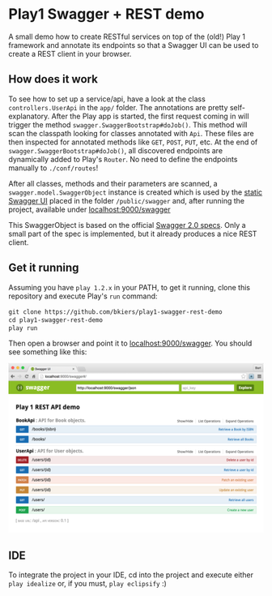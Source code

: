 # Play1 Swagger + REST demo

A small demo how to create RESTful services on top of the (old!) Play 1 framework and
annotate its endpoints so that a Swagger UI can be used to create a REST client in your
browser.

## How does it work

To see how to set up a service/api, have a look at the class `controllers.UserApi` in 
the `app/` folder. The annotations are pretty self-explanatory. After the Play app is 
started, the first request coming in will trigger the method `swagger.SwaggerBootstrap#doJob()`.
This method will scan the classpath looking for classes annotated with `Api`. These files
are then inspected for annotated methods like `GET`, `POST`, `PUT`, etc. At the end of 
`swagger.SwaggerBootstrap#doJob()`, all discovered endpoints are dynamically added to
Play's `Router`. No need to define the endpoints manually to `./conf/routes`!

After all classes, methods and their parameters are scanned, a `swagger.model.SwaggerObject`
instance is created which is used by the [static Swagger UI](https://github.com/swagger-api/swagger-ui) 
placed in the folder `/public/swagger` and, after running the project, available under 
[localhost:9000/swagger](http://localhost:9000/swagger)

This SwaggerObject is based on the official 
[Swagger 2.0 specs](https://github.com/swagger-api/swagger-spec/blob/master/versions/2.0.md#swagger-object). 
Only a small part of the spec is implemented, but it already produces a nice REST client.

## Get it running

Assuming you have `play 1.2.x` in your PATH, to get it running, clone this repository and 
execute Play's `run` command:

```
git clone https://github.com/bkiers/play1-swagger-rest-demo
cd play1-swagger-rest-demo
play run
```

Then open a browser and point it to [localhost:9000/swagger](http://localhost:9000/swagger). You 
should see something like this:

![swagger](https://raw.githubusercontent.com/bkiers/play1-swagger-rest-demo/master/static/swagger.png)

## IDE

To integrate the project in your IDE, cd into the project and execute either `play idealize` or, if 
you must, `play eclipsify` :)
